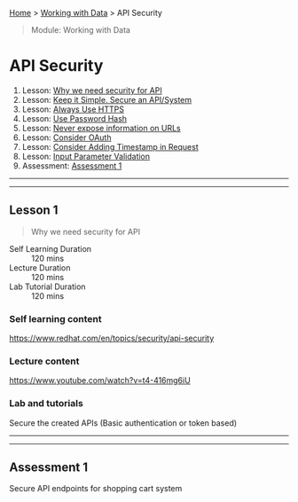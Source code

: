 [Home](../README.md) > [Working with Data](./README.md) > API Security

> Module: Working with Data

# API Security

1. Lesson: [Why we need security for API](#lesson-1)
1. Lesson: [Keep it Simple. Secure an API/System](#lesson-2)
1. Lesson: [Always Use HTTPS](#lesson-3)
1. Lesson: [Use Password Hash](#lesson-4)
1. Lesson: [Never expose information on URLs](#lesson-5)
1. Lesson: [Consider OAuth](#lesson-6)
1. Lesson: [Consider Adding Timestamp in Request](#lesson-7)
1. Lesson: [Input Parameter Validation](#lesson-8)
1. Assessment: [Assessment 1](#assessment-9)

---

---

## Lesson 1

> Why we need security for API

<dl>
<dt>Self Learning Duration</dt>
<dd>120 mins</dd>
<dt>Lecture Duration</dt>
<dd>120 mins</dd>
<dt>Lab Tutorial Duration</dt>
<dd>120 mins</dd>
</dl>

### Self learning content

https://www.redhat.com/en/topics/security/api-security

### Lecture content

https://www.youtube.com/watch?v=t4-416mg6iU

### Lab and tutorials

Secure the created APIs (Basic authentication or token based)

---

---

## Assessment 1

Secure API endpoints for shopping cart system
